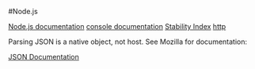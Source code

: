 #Node.js

[Node.js documentation](http://nodejs.org/api/)
[console documentation](https://nodejs.org/api/console.html)
[Stability Index](https://nodejs.org/api/documentation.html#documentation_stability_index)
[http](https://nodejs.org/api/http.html)

Parsing JSON is a native object, not host. See Mozilla for documentation:

[JSON Documentation](https://developer.mozilla.org/en-US/docs/Web/JavaScript/Reference/Global_Objects/JSON)
